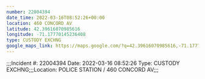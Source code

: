 ```yaml
---
number: 22004394
date_time: 2022-03-16T08:52:26+00:00
location: 460 CONCORD AV
latitude: 42.39616070985616
longitude: -71.17770145236408
type: CUSTODY EXCHNG
google_maps_link: https://maps.google.com/?q=42.39616070985616,-71.17770145236408
---
```


;;;Incident #: 22004394  Date: 2022-03-16 08:52:26  Type: CUSTODY EXCHNG;;;Location: POLICE STATION / 460 CONCORD AV;;;
